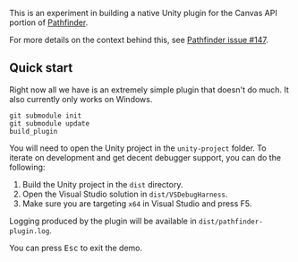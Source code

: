 This is an experiment in building a native Unity plugin for the Canvas API
portion of [Pathfinder][].

For more details on the context behind this, see 
[Pathfinder issue #147](https://github.com/pcwalton/pathfinder/issues/147).

## Quick start

Right now all we have is an extremely simple plugin that doesn't do much.
It also currently only works on Windows.

```
git submodule init
git submodule update
build_plugin
```

You will need to open the Unity project in the `unity-project` folder.
To iterate on development and get decent debugger support, you can
do the following:

1. Build the Unity project in the `dist` directory.
2. Open the Visual Studio solution in `dist/VSDebugHarness`.
3. Make sure you are targeting `x64` in Visual Studio and press F5.

Logging produced by the plugin will be available in `dist/pathfinder-plugin.log`.

You can press <kbd>Esc</kbd> to exit the demo.

[Pathfinder]: https://github.com/pcwalton/pathfinder
